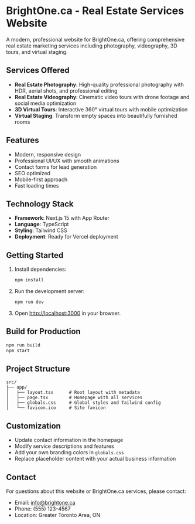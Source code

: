 # BrightOne.ca - Real Estate Services Website

A modern, professional website for BrightOne.ca, offering comprehensive real estate marketing services including photography, videography, 3D tours, and virtual staging.

## Services Offered

- **Real Estate Photography**: High-quality professional photography with HDR, aerial shots, and professional editing
- **Real Estate Videography**: Cinematic video tours with drone footage and social media optimization
- **3D Virtual Tours**: Interactive 360° virtual tours with mobile optimization
- **Virtual Staging**: Transform empty spaces into beautifully furnished rooms

## Features

- Modern, responsive design
- Professional UI/UX with smooth animations
- Contact forms for lead generation
- SEO optimized
- Mobile-first approach
- Fast loading times

## Technology Stack

- **Framework**: Next.js 15 with App Router
- **Language**: TypeScript
- **Styling**: Tailwind CSS
- **Deployment**: Ready for Vercel deployment

## Getting Started

1. Install dependencies:
   ```bash
   npm install
   ```

2. Run the development server:
   ```bash
   npm run dev
   ```

3. Open [http://localhost:3000](http://localhost:3000) in your browser.

## Build for Production

```bash
npm run build
npm start
```

## Project Structure

```
src/
├── app/
│   ├── layout.tsx      # Root layout with metadata
│   ├── page.tsx        # Homepage with all services
│   ├── globals.css     # Global styles and Tailwind config
│   └── favicon.ico     # Site favicon
```

## Customization

- Update contact information in the homepage
- Modify service descriptions and features
- Add your own branding colors in `globals.css`
- Replace placeholder content with your actual business information

## Contact

For questions about this website or BrightOne.ca services, please contact:
- Email: info@brightone.ca
- Phone: (555) 123-4567
- Location: Greater Toronto Area, ON
